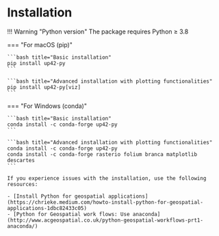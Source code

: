 # Installation

!!! Warning "Python version"
    The package requires Python ≥ 3.8

=== "For macOS (pip)"

    ```bash title="Basic installation"
    pip install up42-py
    ```

    ```bash title="Advanced installation with plotting functionalities"
    pip install up42-py[viz]
    ```

=== "For Windows (conda)"

    ```bash title="Basic installation"
    conda install -c conda-forge up42-py
    ```

    ```bash title="Advanced installation with plotting functionalities"
    conda install -c conda-forge up42-py
    conda install -c conda-forge rasterio folium branca matplotlib descartes
    ```

    If you experience issues with the installation, use the following resources:

    - [Install Python for geospatial applications](https://chrieke.medium.com/howto-install-python-for-geospatial-applications-1dbc82433c05)
    - [Python for Geospatial work flows: Use anaconda](http://www.acgeospatial.co.uk/python-geospatial-workflows-prt1-anaconda/)
